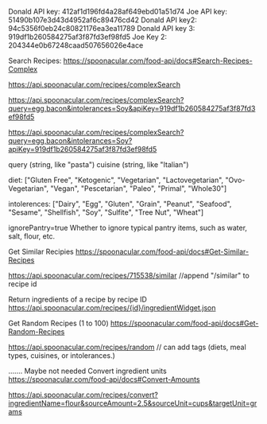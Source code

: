 Donald API key: 412af1d196fd4a28af649ebd01a51d74
Joe API key: 51490b107e3d43d4952af6c89476cd42
Donald API key2: 94c5356f0eb24c80821176ea3ea11789
Donald API key 3: 919df1b260584275af3f87fd3ef98fd5
Joe Key 2: 204344e0b67248caad507656026e4ace

Search Recipes:
https://spoonacular.com/food-api/docs#Search-Recipes-Complex

https://api.spoonacular.com/recipes/complexSearch

https://api.spoonacular.com/recipes/complexSearch?query=egg,bacon&intolerances=Soy&apiKey=919df1b260584275af3f87fd3ef98fd5

https://api.spoonacular.com/recipes/complexSearch?query=egg,bacon&intolerances=Soy?apiKey=919df1b260584275af3f87fd3ef98fd5

query (string, like "pasta")
cuisine (string, like "Italian")


diet: ["Gluten Free", "Ketogenic", "Vegetarian", "Lactovegetarian", "Ovo-Vegetarian", "Vegan", "Pescetarian", "Paleo", "Primal", "Whole30"]

intolerences: ["Dairy", "Egg", "Gluten", "Grain", "Peanut", "Seafood", "Sesame", "Shellfish", "Soy", "Sulfite", "Tree Nut", "Wheat"]


ignorePantry=true Whether to ignore typical pantry items, such as water, salt, flour, etc.


Get Similar Recipies
https://spoonacular.com/food-api/docs#Get-Similar-Recipes

https://api.spoonacular.com/recipes/715538/similar //append "/similar" to recipe id


Return ingredients of a recipe by recipe ID
https://api.spoonacular.com/recipes/{id}/ingredientWidget.json

Get Random Recipes (1 to 100)
https://spoonacular.com/food-api/docs#Get-Random-Recipes

https://api.spoonacular.com/recipes/random // can add tags (diets, meal types, cuisines, or intolerances.)






.......
Maybe not needed
Convert ingredient units
https://spoonacular.com/food-api/docs#Convert-Amounts

https://api.spoonacular.com/recipes/convert?ingredientName=flour&sourceAmount=2.5&sourceUnit=cups&targetUnit=grams
